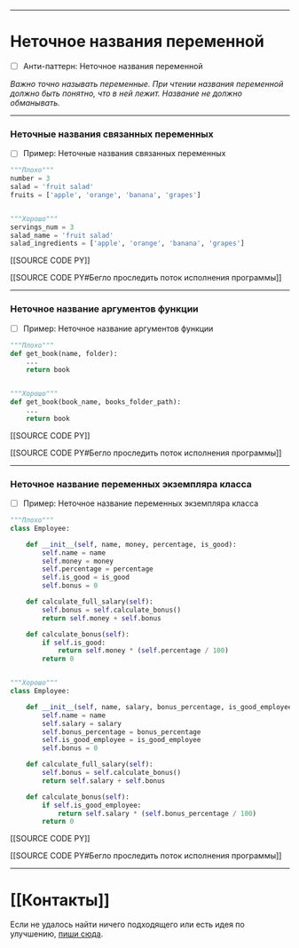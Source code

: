 ***
# Неточное названия переменной
- [ ] Анти-паттерн: Неточное названия переменной

_Важно точно называть переменные.
При чтении названия переменной должно быть понятно, что в ней лежит.
Название не должно обманывать._

***
### Неточные названия связанных переменных
- [ ] Пример: Неточные названия связанных переменных

```python
"""Плохо"""
number = 3
salad = 'fruit salad'
fruits = ['apple', 'orange', 'banana', 'grapes']


"""Хорошо"""
servings_num = 3
salad_name = 'fruit salad'
salad_ingredients = ['apple', 'orange', 'banana', 'grapes']
```

[[SOURCE CODE PY]]

[[SOURCE CODE PY#Бегло проследить поток исполнения программы]]

***
### Неточное название аргументов функции
- [ ] Пример: Неточное название аргументов функции

```python
"""Плохо"""
def get_book(name, folder):
    ...
    return book


"""Хорошо"""
def get_book(book_name, books_folder_path):
    ...
    return book
```

[[SOURCE CODE PY]]

[[SOURCE CODE PY#Бегло проследить поток исполнения программы]]

***
### Неточное название переменных экземпляра класса
- [ ] Пример: Неточное название переменных экземпляра класса

```python
"""Плохо"""
class Employee:

    def __init__(self, name, money, percentage, is_good):
        self.name = name
        self.money = money
        self.percentage = percentage
        self.is_good = is_good
        self.bonus = 0

    def calculate_full_salary(self):
        self.bonus = self.calculate_bonus()
        return self.money + self.bonus

    def calculate_bonus(self):
        if self.is_good:
            return self.money * (self.percentage / 100)
        return 0


"""Хорошо"""
class Employee:

    def __init__(self, name, salary, bonus_percentage, is_good_employee):
        self.name = name
        self.salary = salary
        self.bonus_percentage = bonus_percentage
        self.is_good_employee = is_good_employee
        self.bonus = 0

    def calculate_full_salary(self):
        self.bonus = self.calculate_bonus()
        return self.salary + self.bonus

    def calculate_bonus(self):
        if self.is_good_employee:
            return self.salary * (self.bonus_percentage / 100)
        return 0
```

[[SOURCE CODE PY]]

[[SOURCE CODE PY#Бегло проследить поток исполнения программы]]

***
# [[Контакты]]
Если не удалось найти ничего подходящего или есть идея по улучшению, [пиши сюда](https://github.com/jmuriki/WorthGrid/wiki/Контакты).
